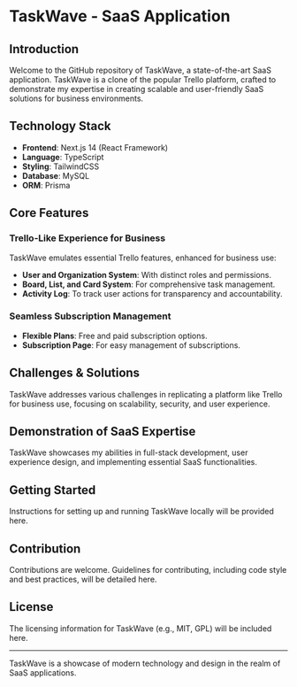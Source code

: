 
# TaskWave - SaaS Application

## Introduction

Welcome to the GitHub repository of TaskWave, a state-of-the-art SaaS application. TaskWave is a clone of the popular Trello platform, crafted to demonstrate my expertise in creating scalable and user-friendly SaaS solutions for business environments.

## Technology Stack

- **Frontend**: Next.js 14 (React Framework)
- **Language**: TypeScript
- **Styling**: TailwindCSS
- **Database**: MySQL
- **ORM**: Prisma

## Core Features

### Trello-Like Experience for Business

TaskWave emulates essential Trello features, enhanced for business use:

- **User and Organization System**: With distinct roles and permissions.
- **Board, List, and Card System**: For comprehensive task management.
- **Activity Log**: To track user actions for transparency and accountability.

### Seamless Subscription Management

- **Flexible Plans**: Free and paid subscription options.
- **Subscription Page**: For easy management of subscriptions.

## Challenges & Solutions

TaskWave addresses various challenges in replicating a platform like Trello for business use, focusing on scalability, security, and user experience.

## Demonstration of SaaS Expertise

TaskWave showcases my abilities in full-stack development, user experience design, and implementing essential SaaS functionalities.

## Getting Started

Instructions for setting up and running TaskWave locally will be provided here.

## Contribution

Contributions are welcome. Guidelines for contributing, including code style and best practices, will be detailed here.

## License

The licensing information for TaskWave (e.g., MIT, GPL) will be included here.

---

TaskWave is a showcase of modern technology and design in the realm of SaaS applications.
